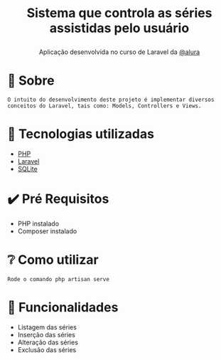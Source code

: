 <h1><p align="center">Sistema que controla as séries assistidas pelo usuário</p></h1>
 <p align="center">Aplicação desenvolvida no curso de Laravel da <a href="https://www.alura.com.br//">@alura</a> </p>

# 🎯 Sobre
    O intuito do desenvolvimento deste projeto é implementar diversos conceitos do Laravel, tais como: Models, Controllers e Views.
    
# 🚀 Tecnologias utilizadas 
- [PHP](https://www.php.net/)
- [Laravel](https://laravel.com/)
- [SQLite](https://www.sqlite.org/index.html) 

# ✔️ Pré Requisitos 
- PHP instalado
- Composer instalado

# ❔ Como utilizar 
    Rode o comando php artisan serve
  
# 🎇 Funcionalidades 
- Listagem das séries
- Inserção das séries
- Alteração das séries
- Exclusão das séries
